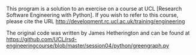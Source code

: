This program is a solution to an exercise on a course at UCL [Research Software Engineering with Python]. If you wish to refer to this course, please cite the URL
http://development.rc.ucl.ac.uk/training/engineering

The original code was written by James Hetherington and can be found at
https://github.com/UCL/rsd-engineeringcourse/blob/master/session04/python/greengraph.py

